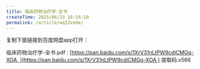 ```yaml
---
title: 临床药物治疗学-全书
createTime: 2025/06/23 16:54:10
permalink: /article/wq12ve0e/
---
```

复制下面链接到百度网盘app打开：

临床药物治疗学-全书.pdf : [https://pan.baidu.com/s/1XrV31nLtPW9cdjCMGq-XOA  ](https://pan.baidu.com/s/1XrV31nLtPW9cdjCMGq-XOA )
提取码:x566
